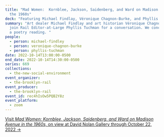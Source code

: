 ```yaml
---
title: "Mad Women:  Kornblee, Jackson, Saidenberg, and Ward on Madison Avenue in
  the 1960s"
deck: "Featuring Michael Findlay, Véronique Chagnon-Burke, and Phyllis Tuchman "
summary: "Art dealer Michael Findlay and art historian Véronique Chagnon-Burke
  join Rail Editor-at-Large Phyllis Tuchman for a conversation. We conclude with
  a poetry reading. "
people:
  - person: michael-findley
  - person: veronique-chagnon-burke
  - person: phyllis-tuchman
date: 2022-10-14T13:00:00-0500
end_date: 2022-10-14T14:30:00-0500
series: 669
collections:
  - the-new-social-environment
event_organizer:
  - the-brooklyn-rail
event_producer:
  - the-brooklyn-rail
event_id: rec4hIsOw5PQB2Y8z
event_platform:
  - zoom
---
```

[Visit *Mad Women: Kornblee, Jackson, Saidenberg, and Ward on Madison Avenue in the 1960s,* on view at David Nolan Gallery through October 22, 2022 → ](https://www.davidnolangallery.com/exhibitions/mad-women)